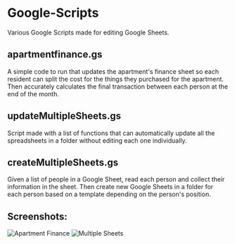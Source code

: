 # Google-Scripts
Various Google Scripts made for editing Google Sheets.

## apartmentfinance.gs
A simple code to run that updates the apartment's finance sheet so each resident can split the cost for the things they purchased for the apartment. Then accurately calculates the final transaction between each person at the end of the month.

## updateMultipleSheets.gs
Script made with a list of functions that can automatically update all the spreadsheets in a folder without editing each one individually.

## createMultipleSheets.gs
Given a list of people in a Google Sheet, read each person and collect their information in the sheet. Then create new Google Sheets in a folder for each person based on a template depending on the person's position.

## Screenshots:
![Apartment Finance](https://raw.githubusercontent.com/sdavidliu/Google-Scripts/tree/master/Screenshots/apartmentfinance.png)
![Multiple Sheets](https://raw.githubusercontent.com/sdavidliu/Google-Scripts/tree/master/Screenshots/updatemultiplesheets.png)
